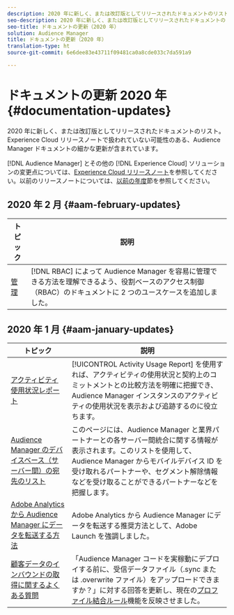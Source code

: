```yaml
---
description: 2020 年に新しく、または改訂版としてリリースされたドキュメントのリスト。Experience Cloud リリースノートで扱われていない可能性のある、Audience Manager ドキュメントの細かな更新が含まれています。
seo-description: 2020 年に新しく、または改訂版としてリリースされたドキュメントのリスト。Experience Cloud リリースノートで扱われていない可能性のある、Audience Manager ドキュメントの細かな更新が含まれています。
seo-title: ドキュメントの更新（2020 年）
solution: Audience Manager
title: ドキュメントの更新（2020 年）
translation-type: ht
source-git-commit: 6e6dee83e43711f09481ca0a8cde033c7da591a9

---
```



# ドキュメントの更新 2020 年 {#documentation-updates}

2020 年に新しく、または改訂版としてリリースされたドキュメントのリスト。Experience Cloud リリースノートで扱われていない可能性のある、Audience Manager ドキュメントの細かな更新が含まれています。

[!DNL Audience Manager] とその他の [!DNL Experience Cloud] ソリューションの変更点については、[Experience Cloud リリースノート](https://marketing.adobe.com/resources/help/ja_JP/whatsnew/)を参照してください。以前のリリースノートについては、[以前の年度](../docs-updates/docs-2019.md)節を参照してください。

## 2020 年 2 月 {#aam-february-updates}

| トピック | 説明 |
|---- |----|
| [管理](../features/administration/administration-overview.md#use-cases) | [!DNL RBAC] によって Audience Manager を容易に管理できる方法を理解できるよう、役割ベースのアクセス制御（RBAC）のドキュメントに 2 つのユースケースを追加しました。 |

## 2020 年 1 月 {#aam-january-updates}

| トピック | 説明 |
|--- |----|
| [アクティビティ使用状況レポート](../features/administration/activity-usage-reporting.md) | [!UICONTROL Activity Usage Report] を使用すれば、アクティビティの使用状況と契約上のコミットメントとの比較方法を明確に把握でき、Audience Manager インスタンスのアクティビティの使用状況を表示および追跡するのに役立ちます。 |
| [Audience Manager のデバイスベース（サーバー間）の宛先のリスト](/help/using/features/destinations/device-based-destinations-list.md) | このページには、Audience Manager と業界パートナーとの各サーバー間統合に関する情報が表示されます。このリストを使用して、Audience Manager からモバイルデバイス ID を受け取れるパートナーや、セグメント解除情報などを受け取ることができるパートナーなどを把握します。 |
| [Adobe Analytics から Audience Manager にデータを転送する方法 ](../integration/integration-other-solutions/audience-management-module.md) | Adobe Analytics から Audience Manager にデータを転送する推奨方法として、Adobe Launch を強調しました。 |
| [顧客データのインバウンドの取得に関するよくある質問](/help/using/faq/faq-inbound-data-ingestion.md) | 「Audience Manager コードを実稼動にデプロイする前に、受信データファイル（.sync または .overwrite ファイル）をアップロードできますか？」に対する回答を更新し、現在の[プロファイル結合ルール](/help/using/features/profile-merge-rules/merge-rule-targeting-options.md)機能を反映させました。 |
